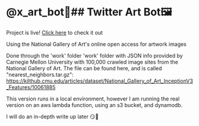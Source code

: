 # @x_art_bot🎨## Twitter Art Bot🖼️

Project is live! 
[Click here](https://twitter.com/x_art_bot) to check it out

Using the National Gallery of Art's 
online open access for artwork images

Done through the 'work' folder
    'work' folder with JSON info provided by 
    Carnegie Mellon University with 100,000 
    crawled image sites from the National 
    Gallery of Art. The file can be found here, 
    and is called "nearest_neighbors.tar.gz": 
    https://kilthub.cmu.edu/articles/dataset/National_Gallery_of_Art_InceptionV3_Features/10061885

This version runs in a local environment, 
however I am running the real
version on an aws lambda function, 
using an s3 bucket, and dynamodb.

I will do an in-depth write up later 😏🤩
